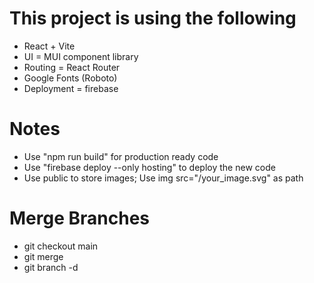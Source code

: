 # This project is using the following

- React + Vite
- UI = MUI component library
- Routing = React Router
- Google Fonts (Roboto)
- Deployment = firebase

# Notes

- Use "npm run build" for production ready code
- Use "firebase deploy --only hosting" to deploy the new code
- Use public to store images; Use img src="/your_image.svg" as path

# Merge Branches

- git checkout main
- git merge <other-branch>
- git branch -d <other-branch>
